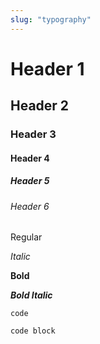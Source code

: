 ```yaml
---
slug: "typography"
---
```


# Header 1

## Header 2

### Header 3

#### Header 4

##### Header 5

###### Header 6

Regular

*Italic*

**Bold**

***Bold Italic***

`code`

```bash
code block
```
